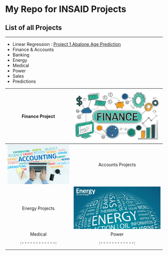 # My Repo for INSAID Projects

## List of all Projects

------------

- Linear Regression : 
		[Project 1 Abalone Age Prediction](https://github.com/FaizReza/Python_for_DS/tree/main/ML_Projects/Foundation/LinearRegression "Project 1 Abalone Age Prediction")
- Finance & Accounts
- Banking
- Energy
- Medical
- Power
- Sales
- Predictions

|Finance Project| [![Fin](https://raw.githubusercontent.com/FaizReza/Python_for_DS/main/Images/05.%20Finance.jpg "Fin")](https://raw.githubusercontent.com/FaizReza/Python_for_DS/main/Images/05.%20Finance.jpg "Fin")|
| :------------: | :------------: |
| ![](https://raw.githubusercontent.com/FaizReza/Python_for_DS/main/Images/02.%20Accounting.jpg)  |   Accounts Projects |
| Energy Projects  | [![](https://raw.githubusercontent.com/FaizReza/Python_for_DS/main/Images/04.%20Energy.jpg)](https://raw.githubusercontent.com/FaizReza/Python_for_DS/main/Images/04.%20Energy.jpg)   |
| Medical  |  Power  |
   |   |
| :------------: | :------------: |
|   |   |
|   |   |
